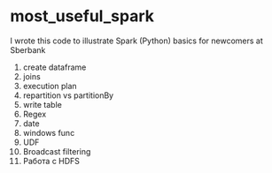 # most_useful_spark
I wrote this code to illustrate Spark (Python) basics for newcomers at Sberbank

1) create dataframe
2) joins
3) execution plan
4) repartition vs partitionBy
5) write table
6) Regex
7) date
8) windows func
9) UDF
10) Broadcast filtering
11) Работа с HDFS
